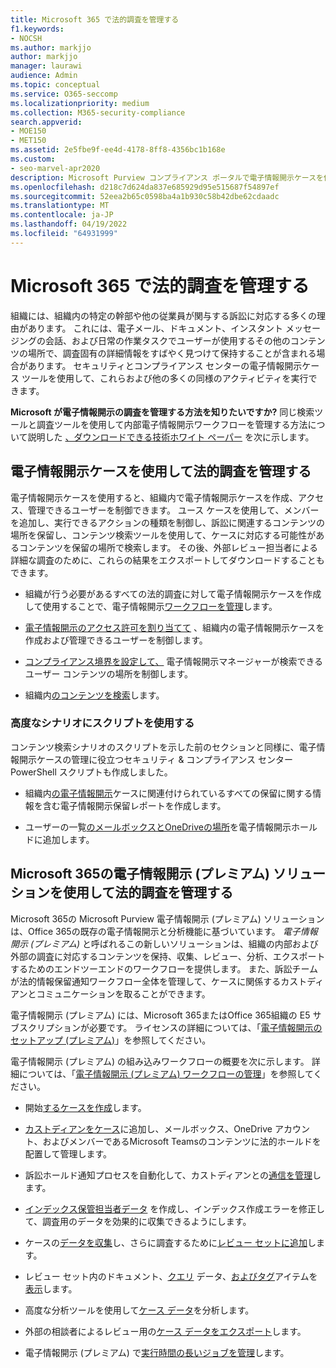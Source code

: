 ```yaml
---
title: Microsoft 365 で法的調査を管理する
f1.keywords:
- NOCSH
ms.author: markjjo
author: markjjo
manager: laurawi
audience: Admin
ms.topic: conceptual
ms.service: O365-seccomp
ms.localizationpriority: medium
ms.collection: M365-security-compliance
search.appverid:
- MOE150
- MET150
ms.assetid: 2e5fbe9f-ee4d-4178-8ff8-4356bc1b168e
ms.custom:
- seo-marvel-apr2020
description: Microsoft Purview コンプライアンス ポータルで電子情報開示ケースを使用して、組織の法的調査を管理します。
ms.openlocfilehash: d218c7d624da837e685929d95e515687f54897ef
ms.sourcegitcommit: 52eea2b65c0598ba4a1b930c58b42dbe62cdaadc
ms.translationtype: MT
ms.contentlocale: ja-JP
ms.lasthandoff: 04/19/2022
ms.locfileid: "64931999"
---
```

# <a name="manage-legal-investigations-in-microsoft-365"></a>Microsoft 365 で法的調査を管理する

組織には、組織内の特定の幹部や他の従業員が関与する訴訟に対応する多くの理由があります。 これには、電子メール、ドキュメント、インスタント メッセージングの会話、および日常の作業タスクでユーザーが使用するその他のコンテンツの場所で、調査固有の詳細情報をすばやく見つけて保持することが含まれる場合があります。 セキュリティとコンプライアンス センターの電子情報開示ケース ツールを使用して、これらおよび他の多くの同様のアクティビティを実行できます。
  
**Microsoft が電子情報開示の調査を管理する方法を知りたいですか?** 同じ検索ツールと調査ツールを使用して内部電子情報開示ワークフローを管理する方法について説明した [、ダウンロードできる技術ホワイト ペーパー](https://go.microsoft.com/fwlink/?linkid=852161) を次に示します。

## <a name="manage-legal-investigations-with-ediscovery-cases"></a>電子情報開示ケースを使用して法的調査を管理する

電子情報開示ケースを使用すると、組織内で電子情報開示ケースを作成、アクセス、管理できるユーザーを制御できます。 ユース ケースを使用して、メンバーを追加し、実行できるアクションの種類を制御し、訴訟に関連するコンテンツの場所を保留し、コンテンツ検索ツールを使用して、ケースに対応する可能性があるコンテンツを保留の場所で検索します。 その後、外部レビュー担当者による詳細な調査のために、これらの結果をエクスポートしてダウンロードすることもできます。
  
- 組織が行う必要があるすべての法的調査に対して電子情報開示ケースを作成して使用することで、電子情報開示[ワークフローを管理](./get-started-core-ediscovery.md)します。

- [電子情報開示のアクセス許可を割り当てて](assign-ediscovery-permissions.md) 、組織内の電子情報開示ケースを作成および管理できるユーザーを制御します。

- [コンプライアンス境界を設定して、](set-up-compliance-boundaries.md) 電子情報開示マネージャーが検索できるユーザー コンテンツの場所を制御します。

- 組織内[のコンテンツを検索](search-for-content.md)します。

### <a name="use-scripts-for-advanced-scenarios"></a>高度なシナリオにスクリプトを使用する

コンテンツ検索シナリオのスクリプトを示した前のセクションと同様に、電子情報開示ケースの管理に役立つセキュリティ & コンプライアンス センター PowerShell スクリプトも作成しました。
  
- 組織内[の電子情報開示](create-a-report-on-holds-in-ediscovery-cases.md)ケースに関連付けられているすべての保留に関する情報を含む電子情報開示保留レポートを作成します。

- ユーザーの一覧[のメールボックスとOneDriveの場所](use-a-script-to-add-users-to-a-hold-in-ediscovery.md)を電子情報開示ホールドに追加します。
  
## <a name="manage-legal-investigations-with-the-ediscovery-premium-solution-in-microsoft-365"></a>Microsoft 365の電子情報開示 (プレミアム) ソリューションを使用して法的調査を管理する

Microsoft 365の Microsoft Purview 電子情報開示 (プレミアム) ソリューションは、Office 365の既存の電子情報開示と分析機能に基づいています。 *電子情報開示 (プレミアム)* と呼ばれるこの新しいソリューションは、組織の内部および外部の調査に対応するコンテンツを保持、収集、レビュー、分析、エクスポートするためのエンドツーエンドのワークフローを提供します。 また、訴訟チームが法的情報保留通知ワークフロー全体を管理して、ケースに関係するカストディアンとコミュニケーションを取ることができます。

電子情報開示 (プレミアム) には、Microsoft 365またはOffice 365組織の E5 サブスクリプションが必要です。 ライセンスの詳細については、「[電子情報開示のセットアップ (プレミアム)](get-started-with-advanced-ediscovery.md#step-1-verify-and-assign-appropriate-licenses)」を参照してください。

電子情報開示 (プレミアム) の組み込みワークフローの概要を次に示します。 詳細については、「[電子情報開示 (プレミアム) ワークフローの管理](create-and-manage-advanced-ediscoveryv2-case.md#manage-the-workflow)」を参照してください。

- 開始[するケースを作成](create-and-manage-advanced-ediscoveryv2-case.md#create-a-case)します。

- [カストディアンをケース](managing-custodians.md)に追加し、メールボックス、OneDrive アカウント、およびメンバーであるMicrosoft Teamsのコンテンツに法的ホールドを配置して管理します。

- 訴訟ホールド通知プロセスを自動化して、カストディアンとの[通信を管理](managing-custodian-communications.md)します。

- [インデックス保管担当者データ](processing-data-for-case.md) を作成し、インデックス作成エラーを修正して、調査用のデータを効果的に収集できるようにします。

- ケースの[データを収集](collecting-data-for-ediscovery.md)し、さらに調査するために[レビュー セットに追加](collecting-data-for-ediscovery.md#add-search-results-to-a-review-set)します。

- レビュー セット内のドキュメント、[クエリ](review-set-search.md) データ、[およびタグ](tagging-documents.md)アイテムを[表示](view-documents-in-review-set.md)します。

- 高度な分析ツールを使用して[ケース データ](analyzing-data-in-review-set.md)を分析します。

- 外部の相談者によるレビュー用の[ケース データをエクスポート](exporting-data-ediscover20.md)します。

- 電子情報開示 (プレミアム) で[実行時間の長いジョブを管理](managing-jobs-ediscovery20.md)します。